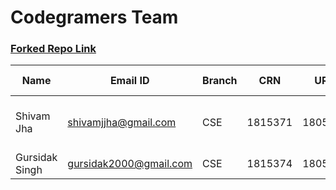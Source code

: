 
# Codegramers Team
### [Forked Repo Link](https://github.com/Codegramers/Hackathon-1.1)


|  Name| Email ID  |Branch| CRN | URN| Area of Interest |Github ID
|--|--|--|--|--|--|--|
| Shivam Jha | shivamjjha@gmail.com | CSE |1815371  |1805990  |Web Dev, Mobile Dev  | [shivamjjha](https://github.com/shivamjjha) |
| Gursidak Singh | gursidak2000@gmail.com | CSE | 1815374|1805960  | Web Dev | [gursidak]((https://github.com/gursidak/)) |
